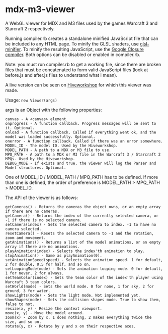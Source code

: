 mdx-m3-viewer
=============

A WebGL viewer for MDX and M3 files used by the games Warcraft 3 and Starcraft 2 respectively.

Running compiler.rb creates a standalone minified JavaScript file that can be included to any HTML page.
To minify the GLSL shaders, use [glsl-minifier](https://github.com/flowtsohg/glsl-minifier).
To minify the resulting JavaScript, use the [Google Closure compiler](https://developers.google.com/closure/compiler/).
Both options can be disabled or enabled in compiler.rb.

Note: you must run compiler.rb to get a working file, since there are broken files that must be concatenated to form valid JavaScript files (look at before.js and after.js files to understand what I mean).

A live version can be seen on [Hiveworkshop](http://www.hiveworkshop.com) for which this viewer was made.

Usage: `new Viewer(args)`

args is an Object with the following properties:

    canvas - A <canvas> element
    onprogress - A function callback. Progress messages will be sent to it. Optional.
    onload - A function callback. Called if everything went ok, and the model was loaded successfully. Optional.
    onerror - A function callback. Called if there was an error somewhere.
    MODEL_ID - The model ID. Used by the Hiveworkshop.
    MODEL_PATH - A path to a MDX or M3 file to use.
    MPQ_PATH - A path to a MDX or M3 file in the Warcraft 3 / Starcraft 2 MPQs. Used by the Hiveworkshop.
    DEBUG_MODE - If exists and true, the viewer will log the Parser and Model structures. Optional.
  
One of MODEL_ID / MODEL_PATH / MPQ_PATH has to be defined.
If more than one is defined, the order of preference is MODEL_PATH > MPQ_PATH > MODEL_ID.

The API of the viewer is as follows:

    getCameras() - Returns the cameras the object owns, or an empty array if there are no cameras.
    getCamera() - Returns the index of the currently selected camera, or -1 if there is no selected camera.
    setCamera(index) - Sets the selected camera to index. -1 to have no camera selected.
    resetCamera() - Resets the selected camera to -1 and the rotation, zoom and movement.
    getAnimations() - Returns a list of the model animations, or an empty array if there are no animations.
    playAnimation(index) - Selects the index'th animation to play.
    stopAnimation() - Same as playAnimation(0).
    setAnimationSpeed(speed) - Selects the animation speed. 1 for default, 2 for double, 0.5 for half, and so on.
    setLoopingMode(mode) - Sets the animation looping mode. 0 for default, 1 for never, 2 for always.
    setTeamColor(index) - Sets the team color of the index'th player using Warcraft 3 team colors.
    setWorld(mode) - Sets the world mode. 0 for none, 1 for sky, 2 for ground, 3 for water.
    showLights(mode) - Sets the light mode. Not implemented yet.
    showShapes(mode) - Sets the collision shapes mode. True to show them, false to not.
    resize(x, y) - Resize the context viewport.
    move(x, y) - Move the model around.
    zoom(x) - Zoom by x. 1 does nothing, 2 makes everything twice the size, and so on.
    rotate(y, x) - Rotate by y and x on their respective axes.
